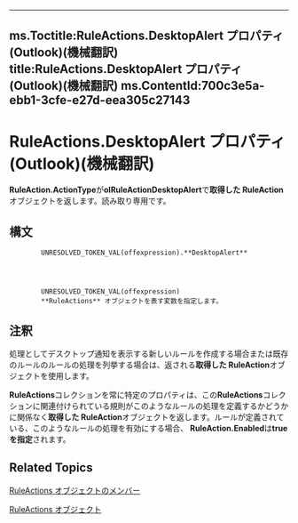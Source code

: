 

---
ms.Toctitle:RuleActions.DesktopAlert プロパティ (Outlook)(機械翻訳)
title:RuleActions.DesktopAlert プロパティ (Outlook)(機械翻訳)
ms.ContentId:700c3e5a-ebb1-3cfe-e27d-eea305c27143
---
# RuleActions.DesktopAlert プロパティ (Outlook)(機械翻訳)




**RuleAction.ActionType**が**olRuleActionDesktopAlert**で**取得した RuleAction**オブジェクトを返します。読み取り専用です。

## 構文

            UNRESOLVED_TOKEN_VAL(offexpression).**DesktopAlert**




            UNRESOLVED_TOKEN_VAL(offexpression)
            **RuleActions** オブジェクトを表す変数を指定します。



## 注釈
処理としてデスクトップ通知を表示する新しいルールを作成する場合または既存のルールのルールの処理を列挙する場合は、返される**取得した RuleAction**オブジェクトを使用します。



**RuleActions**コレクションを常に特定のプロパティは、この**RuleActions**コレクションに関連付けられている規則がこのようなルールの処理を定義するかどうかに関係なく**取得した RuleAction**オブジェクトを返します。ルールが定義されている、このようなルールの処理を有効にする場合、 **RuleAction.Enabled**は**true を指定**されます。



## Related Topics

[RuleActions オブジェクトのメンバー](ea4c7acb-2ce2-ecf9-046f-2eb48d4935bb.md)

[RuleActions オブジェクト](82ba76cd-86a4-3372-cb51-2df1d58c8b71.md)




